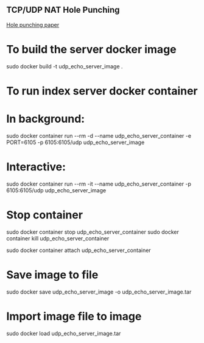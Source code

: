 TCP/UDP NAT Hole Punching
-------------------------

[Hole punching paper](http://www.brynosaurus.com/pub/net/p2pnat/)


# To build the server docker image
sudo docker build -t udp_echo_server_image .

 
# To run index server docker container
# In background:
sudo docker container run --rm -d --name udp_echo_server_container -e PORT=6105 -p 6105:6105/udp udp_echo_server_image

# Interactive:
sudo docker container run --rm -it --name udp_echo_server_container -p 6105:6105/udp udp_echo_server_image


# Stop container
sudo docker container stop udp_echo_server_container
sudo docker container kill udp_echo_server_container

sudo docker container attach udp_echo_server_container


# Save image to file
sudo docker save udp_echo_server_image -o udp_echo_server_image.tar

# Import image file to image
sudo docker load udp_echo_server_image.tar